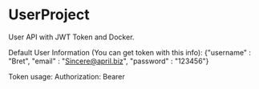 # UserProject
User API with JWT Token and Docker.

Default User Information (You can get token with this info): 
{"username" : "Bret", "email" : "Sincere@april.biz", "password" : "123456"}

Token usage: 
Authorization: Bearer <token>
